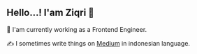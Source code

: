 ## Hello...! I'am Ziqri 👋

👷 I'am currently working as a Frontend Engineer.  

✍️ I sometimes write things on [Medium](https://medium.com/@alziqziq) in indonesian language.

<!--
**alziqziq/alziqziq** is a ✨ _special_ ✨ repository because its `README.md` (this file) appears on your GitHub profile.

Here are some ideas to get you started:

- 🔭 I’m currently working on ...
- 🌱 I’m currently learning ...
- 👯 I’m looking to collaborate on ...
- 🤔 I’m looking for help with ...
- 💬 Ask me about ...
- 📫 How to reach me: ...
- 😄 Pronouns: ...
- ⚡ Fun fact: ...
-->
